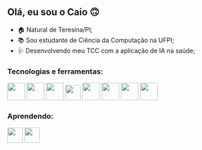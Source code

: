 ## Olá, eu sou o Caio 🙃

- 🏠 Natural de Teresina/PI;
- 📚 Sou estudante de Ciência da Computação na UFPI;
- 🩺 Desenvolvendo meu TCC com a aplicação de IA na saúde;

### Tecnologias e ferramentas:

<i class="devicon-git-plain colored"></i>
<img src="https://cdn.jsdelivr.net/gh/devicons/devicon/icons/mysql/mysql-original-wordmark.svg" width="40px" height="40px"/>
<img src="https://cdn.jsdelivr.net/gh/devicons/devicon/icons/css3/css3-original-wordmark.svg" width="40px" height="40px"/>
<img src="https://cdn.jsdelivr.net/gh/devicons/devicon/icons/html5/html5-original-wordmark.svg" width="40px" height="40px"/>
<img src="https://cdn.jsdelivr.net/gh/devicons/devicon/icons/git/git-original.svg" width="35px" height="35px"/>
<img src="https://cdn.jsdelivr.net/gh/devicons/devicon/icons/linux/linux-original.svg" width="40px" height="40px"/>
<img src="https://cdn.jsdelivr.net/gh/devicons/devicon/icons/java/java-original.svg" width="40px" height="40px"/>
<img src="https://cdn.jsdelivr.net/gh/devicons/devicon/icons/django/django-plain.svg" width="40px" height="40px"/>
<img src="https://cdn.jsdelivr.net/gh/devicons/devicon/icons/flask/flask-original-wordmark.svg" width="40px" height="40px"/>

### Aprendendo:

<i class="devicon-git-plain colored"></i>
<img src="https://cdn.jsdelivr.net/gh/devicons/devicon/icons/javascript/javascript-plain.svg" width="35px" height="35px"/>
<img src="https://cdn.jsdelivr.net/gh/devicons/devicon/icons/docker/docker-original-wordmark.svg" width="35px" height="35px"/>













